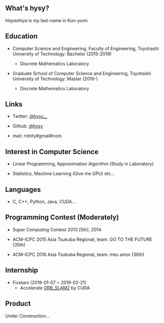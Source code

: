 ## What's hysy?
*Hayashiya* is my last-name in Kun-yomi.

## Education
- Computer Science and Engineering, Faculty of Engineering, Toyohashi University of Technology: Bachelor (2015-2019)
  - Discrete Mathematics Laboratory

- Graduate School of Computer Science and Engineering, Toyohashi University of Technology: Master (2019-)
  - Discrete Mathematics Laboratory

## Links
- Twitter: [@hysy__](https://twitter.com/hysy__)

- Github: [@hysy](https://github.com/hysy)

- mail: rntnty#gmail#com

## Interest in Computer Science
- Linear Programming, Approximation Algorithm (Study in Laboratory)

- Statistics, Machine Learning (Give me GPU) etc...

## Languages
- C, C++, Python, Java, CUDA...

## Programming Contest (Moderately)
- Super Computing Contest 2013 (5th), 2014

- ACM-ICPC 2015 Asia Tsukuba Regional, team: GO TO THE FUTURE (35th)

- ACM-ICPC 2016 Asia Tsukuba Regional, team: meu amor (36th)

## Internship
- Fixstars (2019-01-07 ~ 2019-02-21)
  - Accelerate [ORB_SLAM2](https://github.com/raulmur/ORB_SLAM2) by CUDA

## Product
Under Construction...

